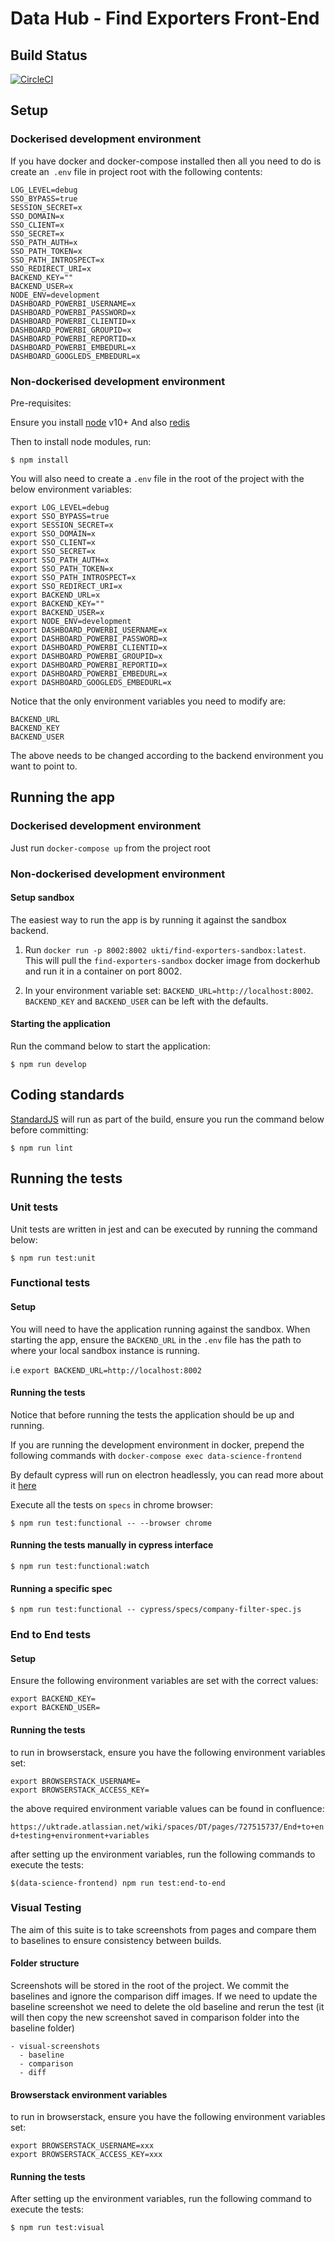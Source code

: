 # Data Hub - Find Exporters Front-End



## Build Status

[![CircleCI](https://circleci.com/gh/uktrade/data-science-frontend/tree/develop.svg?style=svg)](https://circleci.com/gh/uktrade/data-science-frontend/tree/develop)

## Setup

### Dockerised development environment

If you have docker and docker-compose installed then all you need to do is 
create an` .env` file in project root with the following contents:

```
LOG_LEVEL=debug
SSO_BYPASS=true
SESSION_SECRET=x
SSO_DOMAIN=x
SSO_CLIENT=x
SSO_SECRET=x
SSO_PATH_AUTH=x
SSO_PATH_TOKEN=x
SSO_PATH_INTROSPECT=x
SSO_REDIRECT_URI=x
BACKEND_KEY=""
BACKEND_USER=x
NODE_ENV=development
DASHBOARD_POWERBI_USERNAME=x
DASHBOARD_POWERBI_PASSWORD=x
DASHBOARD_POWERBI_CLIENTID=x
DASHBOARD_POWERBI_GROUPID=x
DASHBOARD_POWERBI_REPORTID=x
DASHBOARD_POWERBI_EMBEDURL=x
DASHBOARD_GOOGLEDS_EMBEDURL=x
```

### Non-dockerised development environment

Pre-requisites:

Ensure you install [node](https://nodejs.org/en/download/) v10+ 
And also [redis](https://redis.io/topics/quickstart)

Then to install node modules, run:

`$ npm install`

You will also need to create a `.env` file in the root of the project
with the below environment variables:

```
export LOG_LEVEL=debug
export SSO_BYPASS=true
export SESSION_SECRET=x
export SSO_DOMAIN=x
export SSO_CLIENT=x
export SSO_SECRET=x
export SSO_PATH_AUTH=x
export SSO_PATH_TOKEN=x
export SSO_PATH_INTROSPECT=x
export SSO_REDIRECT_URI=x
export BACKEND_URL=x
export BACKEND_KEY=""
export BACKEND_USER=x
export NODE_ENV=development
export DASHBOARD_POWERBI_USERNAME=x
export DASHBOARD_POWERBI_PASSWORD=x
export DASHBOARD_POWERBI_CLIENTID=x
export DASHBOARD_POWERBI_GROUPID=x
export DASHBOARD_POWERBI_REPORTID=x
export DASHBOARD_POWERBI_EMBEDURL=x
export DASHBOARD_GOOGLEDS_EMBEDURL=x
```

Notice that the only environment variables you need to modify are:

```
BACKEND_URL
BACKEND_KEY
BACKEND_USER
```

The above needs to be changed according to the backend environment you want to point to.

## Running the app

### Dockerised development environment

Just run `docker-compose up` from the project root

### Non-dockerised development environment

#### Setup sandbox

The easiest way to run the app is by running it against the sandbox backend.

1. Run `docker run -p 8002:8002 ukti/find-exporters-sandbox:latest`. This will pull the `find-exporters-sandbox` docker image from dockerhub and run it in a container on port 8002.

2. In your environment variable set: `BACKEND_URL=http://localhost:8002`. `BACKEND_KEY` and `BACKEND_USER` can be left with the defaults.

#### Starting the application

Run the command below to start the application:

`$ npm run develop`

## Coding standards

[StandardJS](https://standardjs.com/) will run as part of the build, ensure you run the command below before committing:

`$ npm run lint`

## Running the tests

### Unit tests

Unit tests are written in jest and can be executed by running the command below:

`$ npm run test:unit`

### Functional tests

#### Setup

You will need to have the application running against the sandbox.
When starting the app, ensure the `BACKEND_URL` in the `.env` file has the path to where your local sandbox instance is running.

i.e `export BACKEND_URL=http://localhost:8002`

#### Running the tests

Notice that before running the tests the application should be up and running.

If you are running the development environment in docker, prepend the following commands with `docker-compose exec data-science-frontend `

By default cypress will run on electron headlessly, you can read more about it [here](https://docs.cypress.io/guides/core-concepts/launching-browsers.html#Electron-Browser)

Execute all the tests on `specs` in chrome browser:

`$ npm run test:functional -- --browser chrome`

#### Running the tests manually in cypress interface

`$ npm run test:functional:watch`

#### Running a specific spec

`$ npm run test:functional -- cypress/specs/company-filter-spec.js`

### End to End tests

#### Setup

Ensure the following environment variables are set with the correct values:

```
export BACKEND_KEY=
export BACKEND_USER=
```

#### Running the tests

to run in browserstack, ensure you have the following environment variables set:

```
export BROWSERSTACK_USERNAME=
export BROWSERSTACK_ACCESS_KEY=
```

the above required environment variable values can be found in confluence:

`https://uktrade.atlassian.net/wiki/spaces/DT/pages/727515737/End+to+end+testing+environment+variables`

after setting up the environment variables, run the following commands to execute the tests:

`$(data-science-frontend) npm run test:end-to-end`

### Visual Testing

The aim of this suite is to take screenshots from pages and compare them to baselines
to ensure consistency between builds.

#### Folder structure

Screenshots will be stored in the root of the project. We commit the baselines and ignore the comparison diff images. If we need to update the baseline screenshot we need to delete the old baseline and rerun the test (it will then copy the new screenshot saved in comparison folder into the baseline folder)

```
- visual-screenshots
  - baseline
  - comparison
  - diff
```

#### Browserstack environment variables

to run in browserstack, ensure you have the following environment variables set:

```
export BROWSERSTACK_USERNAME=xxx
export BROWSERSTACK_ACCESS_KEY=xxx
```
#### Running the tests
After setting up the environment variables, run the following command to execute the tests:

`$ npm run test:visual`
